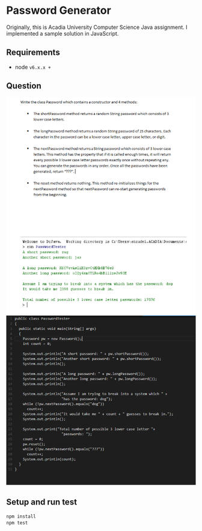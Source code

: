 Password Generator
==================

Originally, this is Acadia University Computer Science Java assignment. I implemented a sample solution in JavaScript.

Requirements
------------

* node `v6.x.x +`


Question
--------
![question](./question.jpg)
![testCases](./testCases.jpg)

Setup and run test
--------

```js
npm install
npm test
```
